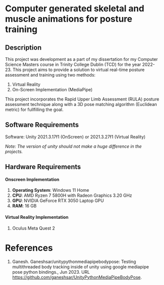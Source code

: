 # Computer generated skeletal and muscle animations for posture training

## Description

This project was development as a part of my dissertation for my Computer Science Masters course in Trinity College Dublin (TCD) for the year 2022-23. This project aims to provide a solution to virtual real-time posture assessment and training using two methods:

1. Virtual Reality
2. On-Screen Implementation (MediaPipe)

This project incorporates the Rapid Upper Limb Assessment (RULA) posture assessment technique along with a 3D pose matching algorithm (Euclidean metric) for fullfilling the goal.


## Software Requirements

Software: Unity 2021.3.17f1 (OnScreen) or 2021.3.27f1 (Virtual Reality)

*Note: The version of unity should not make a huge difference in the projects.*

## Hardware Requirements

#### Onscreen Implementation
1. **Operating System**: Windows 11 Home
2. **CPU**: AMD Ryzen 7 5800H with Radeon Graphics 3.20 GHz
3. **GPU**: NVIDIA GeForce RTX 3050 Laptop GPU
4. **RAM**: 16 GB

#### Virtual Reality Implementation

1. Oculus Meta Quest 2

# References

1.  Ganesh. Ganeshsar/unitypythonmediapipebodypose: Testing multithreaded body
tracking inside of unity using google mediapipe pose python bindings., Jun 2023.
URL https://github.com/ganeshsar/UnityPythonMediaPipeBodyPose.



